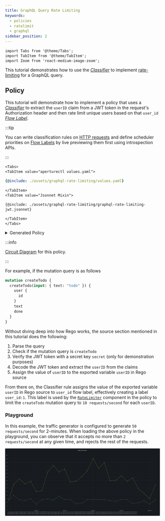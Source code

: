 ```yaml
---
title: GraphQL Query Rate Limiting
keywords:
  - policies
  - ratelimit
  - graphql
sidebar_position: 2
---
```


```mdx-code-block
import Tabs from '@theme/Tabs';
import TabItem from '@theme/TabItem';
import Zoom from 'react-medium-image-zoom';
```

This tutorial demonstrates how to use the [_Classifier_][rego-rules] to
implement
[rate-limiting](/reference/policies/bundled-blueprints/policies/rate-limiting.md)
for a GraphQL query.

## Policy

This tutorial will demonstrate how to implement a policy that uses a
[_Classifier_][classifier] to extract the `userID` claim from a JWT token in the
request's Authorization header and then rate limit unique users based on that
`user_id` [_Flow Label_][flow-label].

:::tip

You can write classification rules on
[HTTP requests](/concepts/flow-control/resources/classifier.md#live-previewing-requests)
and define scheduler priorities on
[Flow Labels](/concepts/flow-control/flow-label.md#live-previewing-flow-labels)
by live previewing them first using introspection APIs.

:::

```mdx-code-block
<Tabs>
<TabItem value="aperturectl values.yaml">
```

```yaml
{@include: ./assets/graphql-rate-limiting/values.yaml}
```

```mdx-code-block
</TabItem>
<TabItem value="Jsonnet Mixin">
```

```jsonnet
{@include: ./assets/graphql-rate-limiting/graphql-rate-limiting-jwt.jsonnet}
```

```mdx-code-block
</TabItem>
</Tabs>
```

<details><summary>Generated Policy</summary>
<p>

```yaml
{@include: ./assets/graphql-rate-limiting/graphql-rate-limiting-jwt.yaml}
```

</p>
</details>

:::info

[Circuit Diagram](./assets/graphql-rate-limiting/graphql-rate-limiting-jwt.mmd.svg)
for this policy.

:::

For example, if the mutation query is as follows

```graphql
mutation createTodo {
  createTodo(input: { text: "todo" }) {
    user {
      id
    }
    text
    done
  }
}
```

Without diving deep into how Rego works, the source section mentioned in this
tutorial does the following:

1. Parse the query
2. Check if the mutation query is `createTodo`
3. Verify the JWT token with a secret key `secret` (only for demonstration
   purposes)
4. Decode the JWT token and extract the `userID` from the claims
5. Assign the value of `userID` to the exported variable `userID` in Rego source

From there on, the Classifier rule assigns the value of the exported variable
`userID` in Rego source to `user_id` flow label, effectively creating a label
`user_id:1`. This label is used by the
[`RateLimiter`](/concepts/flow-control/components/rate-limiter.md) component in
the policy to limit the `createTodo` mutation query to `10 requests/second` for
each `userID`.

### Playground

In this example, the traffic generator is configured to generate
`50 requests/second` for 2-minutes. When loading the above policy in the
playground, you can observe that it accepts no more than `2 requests/second` at
any given time, and rejects the rest of the requests.

<Zoom>

![GraphQL Status Rate Limiting](./assets/graphql-rate-limiting/graphql-rate-limiting-counter.png)

</Zoom>

[rego-rules]: /concepts/flow-control/resources/classifier.md#rego
[flow-label]: /concepts/flow-control/flow-label.md
[classifier]: /concepts/flow-control/resources/classifier.md
